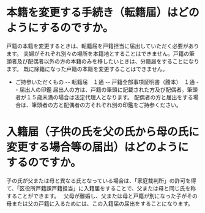 # 本籍を変更する手続き（転籍届）はどのようにするのですか。

戸籍の本籍を変更するときは、転籍届を戸籍担当に届出していただく必要があります。
夫婦がそれぞれ別々の場所を本籍地とすることはできません。戸籍の筆頭者及び配偶者以外の方の本籍のみを移したいときは、分籍届をすることになります。
既に除籍になった戸籍の本籍を変更することはできません。

- ご持参いただくもの
-- 転籍届　１通
-- 戸籍全部事項証明書（謄本）　１通
-- 届出人の印鑑
届出人の方は、戸籍の筆頭に記載された方及び配偶者。筆頭者が１５歳未満の場合は法定代理人となります。
配偶者の方と届出をする場合は、筆頭者の方と配偶者の方それぞれ別の印鑑をご持参ください。

# 入籍届（子供の氏を父の氏から母の氏に変更する場合等の届出）はどのようにするのですか。

子の氏が父または母と異なる氏となっている場合は、「家庭裁判所」の許可を得て、「区役所戸籍課戸籍担当」に入籍届をすることで、父または母と同じ氏を称することができます。　
父母が離婚し、父または母と戸籍が別になった子がその母または父の戸籍に入るためには、この入籍届の届出をすることになります。
